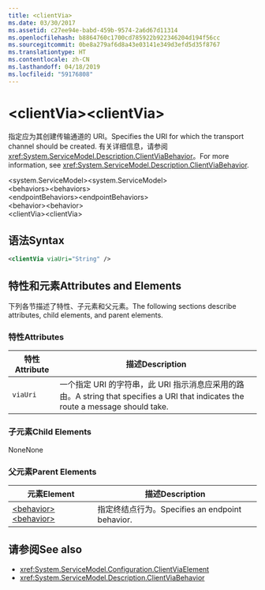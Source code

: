 ```yaml
---
title: <clientVia>
ms.date: 03/30/2017
ms.assetid: c27ee94e-babd-459b-9574-2a6d67d11314
ms.openlocfilehash: b8864760c1700cd785922b922346204d194f56cc
ms.sourcegitcommit: 0be8a279af6d8a43e03141e349d3efd5d35f8767
ms.translationtype: HT
ms.contentlocale: zh-CN
ms.lasthandoff: 04/18/2019
ms.locfileid: "59176808"
---
```

# <a name="clientvia"></a><span data-ttu-id="902e7-101">\<clientVia></span><span class="sxs-lookup"><span data-stu-id="902e7-101">\<clientVia></span></span>
<span data-ttu-id="902e7-102">指定应为其创建传输通道的 URI。</span><span class="sxs-lookup"><span data-stu-id="902e7-102">Specifies the URI for which the transport channel should be created.</span></span> <span data-ttu-id="902e7-103">有关详细信息，请参阅 <xref:System.ServiceModel.Description.ClientViaBehavior>。</span><span class="sxs-lookup"><span data-stu-id="902e7-103">For more information, see <xref:System.ServiceModel.Description.ClientViaBehavior>.</span></span>  
  
 <span data-ttu-id="902e7-104">\<system.ServiceModel></span><span class="sxs-lookup"><span data-stu-id="902e7-104">\<system.ServiceModel></span></span>  
<span data-ttu-id="902e7-105">\<behaviors></span><span class="sxs-lookup"><span data-stu-id="902e7-105">\<behaviors></span></span>  
<span data-ttu-id="902e7-106">\<endpointBehaviors></span><span class="sxs-lookup"><span data-stu-id="902e7-106">\<endpointBehaviors></span></span>  
<span data-ttu-id="902e7-107">\<behavior></span><span class="sxs-lookup"><span data-stu-id="902e7-107">\<behavior></span></span>  
<span data-ttu-id="902e7-108">\<clientVia></span><span class="sxs-lookup"><span data-stu-id="902e7-108">\<clientVia></span></span>  
  
## <a name="syntax"></a><span data-ttu-id="902e7-109">语法</span><span class="sxs-lookup"><span data-stu-id="902e7-109">Syntax</span></span>  
  
```xml  
<clientVia viaUri="String" />
```  
  
## <a name="attributes-and-elements"></a><span data-ttu-id="902e7-110">特性和元素</span><span class="sxs-lookup"><span data-stu-id="902e7-110">Attributes and Elements</span></span>  
 <span data-ttu-id="902e7-111">下列各节描述了特性、子元素和父元素。</span><span class="sxs-lookup"><span data-stu-id="902e7-111">The following sections describe attributes, child elements, and parent elements.</span></span>  
  
### <a name="attributes"></a><span data-ttu-id="902e7-112">特性</span><span class="sxs-lookup"><span data-stu-id="902e7-112">Attributes</span></span>  
  
|<span data-ttu-id="902e7-113">特性</span><span class="sxs-lookup"><span data-stu-id="902e7-113">Attribute</span></span>|<span data-ttu-id="902e7-114">描述</span><span class="sxs-lookup"><span data-stu-id="902e7-114">Description</span></span>|  
|---------------|-----------------|  
|`viaUri`|<span data-ttu-id="902e7-115">一个指定 URI 的字符串，此 URI 指示消息应采用的路由。</span><span class="sxs-lookup"><span data-stu-id="902e7-115">A string that specifies a URI that indicates the route a message should take.</span></span>|  
  
### <a name="child-elements"></a><span data-ttu-id="902e7-116">子元素</span><span class="sxs-lookup"><span data-stu-id="902e7-116">Child Elements</span></span>  
 <span data-ttu-id="902e7-117">None</span><span class="sxs-lookup"><span data-stu-id="902e7-117">None</span></span>  
  
### <a name="parent-elements"></a><span data-ttu-id="902e7-118">父元素</span><span class="sxs-lookup"><span data-stu-id="902e7-118">Parent Elements</span></span>  
  
|<span data-ttu-id="902e7-119">元素</span><span class="sxs-lookup"><span data-stu-id="902e7-119">Element</span></span>|<span data-ttu-id="902e7-120">描述</span><span class="sxs-lookup"><span data-stu-id="902e7-120">Description</span></span>|  
|-------------|-----------------|  
|[<span data-ttu-id="902e7-121">\<behavior></span><span class="sxs-lookup"><span data-stu-id="902e7-121">\<behavior></span></span>](../../../../../docs/framework/configure-apps/file-schema/wcf/behavior-of-endpointbehaviors.md)|<span data-ttu-id="902e7-122">指定终结点行为。</span><span class="sxs-lookup"><span data-stu-id="902e7-122">Specifies an endpoint behavior.</span></span>|  
  
## <a name="see-also"></a><span data-ttu-id="902e7-123">请参阅</span><span class="sxs-lookup"><span data-stu-id="902e7-123">See also</span></span>

- <xref:System.ServiceModel.Configuration.ClientViaElement>
- <xref:System.ServiceModel.Description.ClientViaBehavior>
